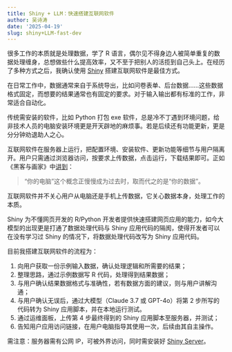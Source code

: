 ```yaml
---
title: Shiny + LLM：快速搭建互联网软件
author: 吴诗涛
date: '2025-04-19'
slug: shiny+LLM-fast-dev
---
```


很多工作的本质就是处理数据，学了 R 语言，偶尔见不得身边人被简单重复的数据处理缠身，总想做些什么提高效率，又不至于把别人的活揽到自己头上。在经历了多种方式之后，我确认使用 [Shiny](https://shiny.posit.co/) 搭建互联网软件是最佳方式。

在日常工作中，数据通常来自于系统导出，比如问卷表单、后台数据……这些数据格式固定，而想要的结果通常也有固定的要求。对于输入输出都有标准的工作，非常适合自动化。

传统需安装的软件，比如 Python 打包 exe 软件，总是冷不丁遇到环境问题，给非技术人员的电脑安装环境更是开天辟地的麻烦事。若是后续还有功能更新，更是分分钟劝退助人之心。

互联网软件在服务器上运行，把配置环境、安装软件、更新功能等细节与用户隔离开。用户只需通过浏览器访问，按要求上传数据，点击运行，下载结果即可。正如《黑客与画家》中<a class="link" href="/excerpt/hkyhj/#另一条路">讲到</a>：

> “你的电脑”这个概念正慢慢成为过去时，取而代之的是“你的数据”。

互联网软件并不关心用户从电脑还是手机上传数据，它关心数据本身，处理工作的本质。

Shiny 为不懂网页开发的 R/Python 开发者提供快速搭建网页应用的能力，如今大模型的出现更是打通了数据处理代码与 Shiny 应用代码的隔阂，使得开发者可以在没有学习过 Shiny 的情况下，将数据处理代码改写为 Shiny 应用代码。

目前我搭建互联网软件的流程为：

1. 向用户获取一份示例输入数据，确认处理逻辑和所需要的结果；
2. 整理思路，通过示例数据写 R 代码，处理得到结果数据；
3. 与用户确认结果数据格式与准确性，若有数据方面的建议，则与用户讲解沟通；
4. 与用户确认无误后，通过大模型（Claude 3.7 或 GPT-4o）将第 2 步所写的代码转为 Shiny 应用脚本，并在本地运行测试。
5. 通过运维面板，上传第 4 步最终得到的 Shiny 应用脚本至服务器，并测试；
6. 告知用户应用访问链接，在用户电脑指导其使用一次，后续由其自主操作。

需注意：服务器需有公网 IP，可被外界访问，同时需安装好 [Shiny Server](https://posit.co/products/open-source/shiny-server/)。
